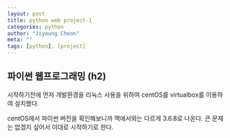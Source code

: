 ```yaml
---
layout: post
title: python web project-1
categories: python
author: "Jiyoung Cheon"
meta: ""
tags: [python], [project]
---
```


## 파이썬 웹프로그래밍 (h2)

시작하기전에 먼저 개발환경을 리눅스 사용을 위하여 centOS를 virtualbox를 이용하여 설치했다.

centOS에서 파이썬 버전을 확인해보니까 맥에서와는 다르게 3.6.8로 나온다. 큰 문제는 없겠지 싶어서 이대로 시작하기로 한다.





